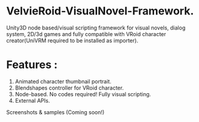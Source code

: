 # VelvieRoid-VisualNovel-Framework.  
Unity3D node based/visual scripting framework for visual novels, dialog system, 2D/3d games and fully compatible with VRoid character creator(UniVRM required to be installed as importer).  
  
# Features :  
1. Animated character thumbnail portrait.
2. Blendshapes controller for VRoid character.  
3. Node-based. No codes required! Fully visual scripting.  
4. External APIs.  
  
Screenshots & samples (Coming soon!)
